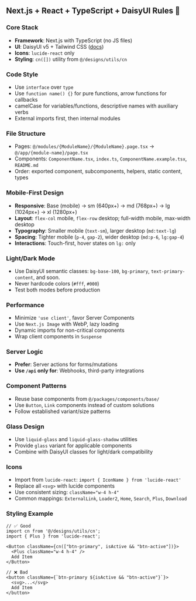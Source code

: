 ## Next.js + React + TypeScript + DaisyUI Rules 🚀

### Core Stack
- **Framework**: Next.js with TypeScript (no JS files)
- **UI**: DaisyUI v5 + Tailwind CSS ([docs](https://daisyui.com/llms.txt))
- **Icons**: `lucide-react` only
- **Styling**: `cn([])` utility from `@/designs/utils/cn`

### Code Style
- Use `interface` over `type`
- Use `function name() {}` for pure functions, arrow functions for callbacks
- camelCase for variables/functions, descriptive names with auxiliary verbs
- External imports first, then internal modules

### File Structure
- Pages: `@/modules/{ModuleName}/{ModuleName}.page.tsx` → `@/app/{module-name}/page.tsx`
- Components: `ComponentName.tsx`, `index.ts`, `ComponentName.example.tsx`, `README.md`
- Order: exported component, subcomponents, helpers, static content, types

### Mobile-First Design
- **Responsive**: Base (mobile) → sm (640px+) → md (768px+) → lg (1024px+) → xl (1280px+)
- **Layout**: `flex-col` mobile, `flex-row` desktop; full-width mobile, max-width desktop
- **Typography**: Smaller mobile (`text-sm`), larger desktop (`md:text-lg`)
- **Spacing**: Tighter mobile (`p-4`, `gap-2`), wider desktop (`md:p-6`, `lg:gap-4`)
- **Interactions**: Touch-first, hover states on `lg:` only

### Light/Dark Mode
- Use DaisyUI semantic classes: `bg-base-100`, `bg-primary`, `text-primary-content`, and soon.
- Never hardcode colors (`#fff`, `#000`)
- Test both modes before production

### Performance
- Minimize `'use client'`, favor Server Components
- Use `Next.js Image` with WebP, lazy loading
- Dynamic imports for non-critical components
- Wrap client components in `Suspense`

### Server Logic
- **Prefer**: Server actions for forms/mutations
- **Use `/api` only for**: Webhooks, third-party integrations

### Component Patterns
- Reuse base components from `@/packages/components/base/`
- Use `Button`, `Link` components instead of custom solutions
- Follow established variant/size patterns

### Glass Design
- Use `liquid-glass` and `liquid-glass-shadow` utilities
- Provide `glass` variant for applicable components
- Combine with DaisyUI classes for light/dark compatibility

### Icons
- Import from `lucide-react`: `import { IconName } from 'lucide-react'`
- Replace all `<svg>` with lucide components
- Use consistent sizing: `className="w-4 h-4"`
- Common mappings: `ExternalLink`, `Loader2`, `Home`, `Search`, `Plus`, `Download`

### Styling Example
```tsx
// ✅ Good
import cn from '@/designs/utils/cn';
import { Plus } from 'lucide-react';

<Button className={cn(["btn-primary", isActive && "btn-active"])}>
  <Plus className="w-4 h-4" />
  Add Item
</Button>

// ❌ Bad
<button className={`btn-primary ${isActive && "btn-active"}`}>
  <svg>...</svg>
  Add Item
</button>
```
